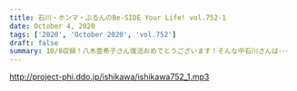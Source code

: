 ```yaml
---
title: 石川・ホンマ・ぶるんのBe-SIDE Your Life! vol.752-1
date: October 4, 2020
tags: ['2020', 'October 2020', 'vol.752']
draft: false
summary: 10/8収録！八木亜希子さん復活おめでとうございます！そんな中石川さんは･･･
---
```


http://project-phi.ddo.jp/ishikawa/ishikawa752_1.mp3